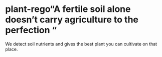 # plant-rego“A fertile soil alone doesn’t carry agriculture to the perfection “
We detect soil nutrients and gives the best plant you can cultivate on that place.
